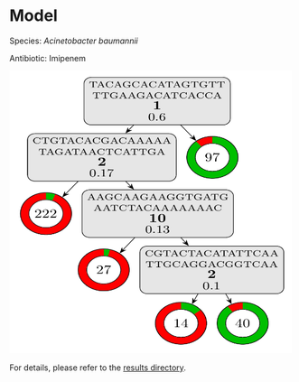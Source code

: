 
# Model

Species: *Acinetobacter baumannii*

Antibiotic: Imipenem

<a href="./model.pdf"><img src="./model.png" width=500 height=500 /></a>

For details, please refer to the [results directory](../../../../../results/cart_b/acinetobacter%20baumannii/imipenem/repeat_3/).

